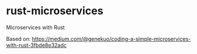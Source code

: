 # rust-microservices
Microservices with Rust

Based on: https://medium.com/@genekuo/coding-a-simple-microservices-with-rust-3fbde8e32adc

